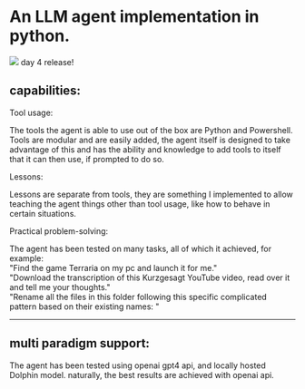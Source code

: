 An LLM agent implementation in python.
=

[![ ](https://img.shields.io/badge/Open_Source_Week-white?logo=opensourceinitiative)](https://github.com/zen-ham#open-source-week) day 4 release!

capabilities:
-
Tool usage:

The tools the agent is able to use out of the box are Python and Powershell. Tools are modular and are easily added, the agent itself is designed to take advantage of this and has the ability and knowledge to add tools to itself that it can then use, if prompted to do so.

Lessons:

Lessons are separate from tools, they are something I implemented to allow teaching the agent things other than tool usage, like how to behave in certain situations.

Practical problem-solving:

The agent has been tested on many tasks, all of which it achieved, for example:\
"Find the game Terraria on my pc and launch it for me."\
"Download the transcription of this Kurzgesagt YouTube video, read over it and tell me your thoughts."\
"Rename all the files in this folder following this specific complicated pattern based on their existing names: "

---

multi paradigm support:
-
The agent has been tested using openai gpt4 api, and locally hosted Dolphin model. naturally, the best results are achieved with openai api.
